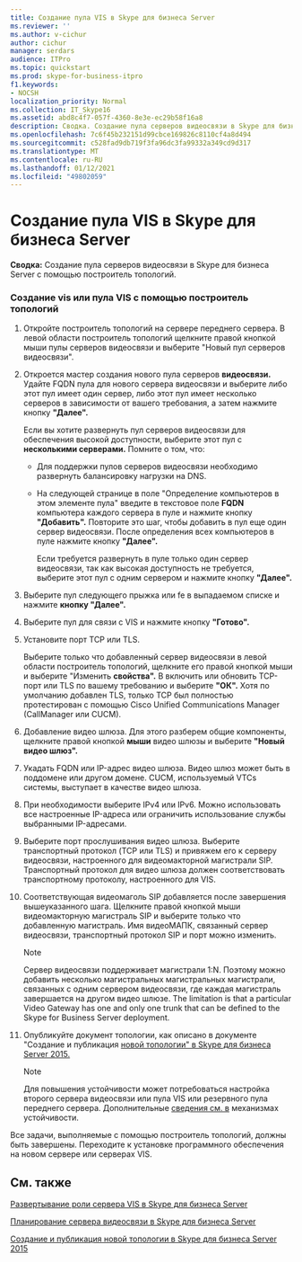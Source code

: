 ```yaml
---
title: Создание пула VIS в Skype для бизнеса Server
ms.reviewer: ''
ms.author: v-cichur
author: cichur
manager: serdars
audience: ITPro
ms.topic: quickstart
ms.prod: skype-for-business-itpro
f1.keywords:
- NOCSH
localization_priority: Normal
ms.collection: IT_Skype16
ms.assetid: abd8c4f7-057f-4360-8e3e-ec29b58f16a8
description: Сводка. Создание пула серверов видеосвязи в Skype для бизнеса Server с помощью построщика топологий.
ms.openlocfilehash: 7c6f45b232151d99cbce169826c8110cf4a8d494
ms.sourcegitcommit: c528fad9db719f3fa96dc3fa99332a349cd9d317
ms.translationtype: MT
ms.contentlocale: ru-RU
ms.lasthandoff: 01/12/2021
ms.locfileid: "49802059"
---
```

# <a name="create-a-vis-pool-in-skype-for-business-server"></a>Создание пула VIS в Skype для бизнеса Server
 
**Сводка:** Создание пула серверов видеосвязи в Skype для бизнеса Server с помощью построитель топологий.
  
### <a name="create-a-vis-or-vis-pool-using-topology-builder"></a>Создание vis или пула VIS с помощью построитель топологий

1. Откройте построитель топологий на сервере переднего сервера. В левой области построитель топологий щелкните правой кнопкой мыши пулы серверов видеосвязи и выберите "Новый пул серверов  видеосвязи".  
    
2. Откроется мастер создания нового пула серверов **видеосвязи.** Удайте FQDN пула для нового сервера  видеосвязи и  выберите либо этот пул имеет один сервер, либо этот пул имеет несколько серверов в зависимости от вашего требования, а затем нажмите кнопку **"Далее".**
    
    Если вы хотите развернуть пул серверов видеосвязи для обеспечения высокой доступности, выберите этот пул с **несколькими серверами.** Помните о том, что: 
    
    - Для поддержки пулов серверов видеосвязи необходимо развернуть балансировку нагрузки на DNS. 
    
   - На следующей странице  в поле "Определение компьютеров в этом элементе пула" введите в текстовое поле **FQDN** компьютера каждого сервера в пуле и нажмите кнопку **"Добавить".** Повторите это шаг, чтобы добавить в пул еще один сервер видеосвязи. После определения всех компьютеров в пуле нажмите кнопку **"Далее".**
    
     Если требуется развернуть в пуле только один сервер видеосвязи, так как  высокая доступность не требуется, выберите этот пул с одним сервером и нажмите кнопку **"Далее".**
    
3. Выберите пул следующего прыжка или fe в выпадаемом списке и нажмите **кнопку "Далее".**
    
4. Выберите пул для связи с VIS и нажмите кнопку **"Готово".**
    
5. Установите порт TCP или TLS.
    
    Выберите только что добавленный сервер видеосвязи в левой области построитель топологий, щелкните его правой кнопкой мыши и выберите "Изменить **свойства".** В включить или обновить TCP-порт или TLS по вашему требованию и выберите **"ОК".** Хотя по умолчанию добавлен TLS, только TCP был полностью протестирован с помощью Cisco Unified Communications Manager (CallManager или CUCM).
    
6. Добавление видео шлюза. Для этого разберем общие компоненты, щелкните правой кнопкой **мыши** видео шлюзы и выберите **"Новый видео шлюз".**
    
7. Укадать FQDN или IP-адрес видео шлюза. Видео шлюз может быть в поддомене или другом домене. CUCM, используемый VTCs системы, выступает в качестве видео шлюза.
    
8. При необходимости выберите IPv4 или IPv6. Можно использовать все настроенные IP-адреса или ограничить использование службы выбранными IP-адресами.
    
9. Выберите порт прослушивания видео шлюза. Выберите транспортный протокол (TCP или TLS) и привяжем его к серверу видеосвязи, настроенного для видеомакторной магистрали SIP. Транспортный протокол для видео шлюза должен соответствовать транспортному протоколу, настроенного для VIS.
    
10. Соответствующая видеомаголь SIP добавляется после завершения вышеуказанного шага. Щелкните правой кнопкой мыши видеомакторную магистраль SIP и выберите только что добавленную магистраль. Имя видеоМАПК, связанный сервер видеосвязи, транспортный протокол SIP и порт можно изменить. 
    
    > [!NOTE]
    >  Сервер видеосвязи поддерживает магистрали 1:N. Поэтому можно добавить несколько магистральных магистральных магистрали, связанных с одним сервером видеосвязи, где каждая магистраль завершается на другом видео шлюзе. The limitation is that a particular Video Gateway has one and only one trunk that can be defined to the Skype for Business Server deployment.
  
11. Опубликуйте документ топологии, как описано в документе "Создание и публикация [новой топологии" в Skype для бизнеса Server 2015.](../../deploy/install/create-and-publish-new-topology.md)
    
    > [!NOTE]
    > Для повышения устойчивости может потребоваться настройка второго сервера видеосвязи или пула VIS или резервного пула переднего сервера. Дополнительные [сведения см. в](../../plan-your-deployment/video-interop-server.md#resiliency) механизмах устойчивости.
  
Все задачи, выполняемые с помощью построитель топологий, должны быть завершены. Переходите к установке программного обеспечения на новом сервере или серверах VIS.
## <a name="see-also"></a>См. также

[Развертывание роли сервера VIS в Skype для бизнеса Server](deploy-the-vis-server-role.md)

[Планирование сервера видеосвязи в Skype для бизнеса Server](../../plan-your-deployment/video-interop-server.md)
  
[Создание и публикация новой топологии в Skype для бизнеса Server 2015](../../deploy/install/create-and-publish-new-topology.md)
